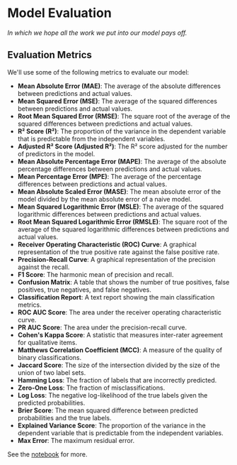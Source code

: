 # Model Evaluation

*In which we hope all the work we put into our model pays off.*

## Evaluation Metrics

We'll use some of the following metrics to evaluate our model:

- **Mean Absolute Error (MAE)**: The average of the absolute differences between predictions and actual values.
- **Mean Squared Error (MSE)**: The average of the squared differences between predictions and actual values.
- **Root Mean Squared Error (RMSE)**: The square root of the average of the squared differences between predictions and actual values.
- **R² Score (R²)**: The proportion of the variance in the dependent variable that is predictable from the independent variables.
- **Adjusted R² Score (Adjusted R²)**: The R² score adjusted for the number of predictors in the model.
- **Mean Absolute Percentage Error (MAPE)**: The average of the absolute percentage differences between predictions and actual values.
- **Mean Percentage Error (MPE)**: The average of the percentage differences between predictions and actual values.
- **Mean Absolute Scaled Error (MASE)**: The mean absolute error of the model divided by the mean absolute error of a naive model.
- **Mean Squared Logarithmic Error (MSLE)**: The average of the squared logarithmic differences between predictions and actual values.
- **Root Mean Squared Logarithmic Error (RMSLE)**: The square root of the average of the squared logarithmic differences between predictions and actual values.
- **Receiver Operating Characteristic (ROC) Curve**: A graphical representation of the true positive rate against the false positive rate.
- **Precision-Recall Curve**: A graphical representation of the precision against the recall.
- **F1 Score**: The harmonic mean of precision and recall.
- **Confusion Matrix**: A table that shows the number of true positives, false positives, true negatives, and false negatives.
- **Classification Report**: A text report showing the main classification metrics.
- **ROC AUC Score**: The area under the receiver operating characteristic curve.
- **PR AUC Score**: The area under the precision-recall curve.
- **Cohen's Kappa Score**: A statistic that measures inter-rater agreement for qualitative items.
- **Matthews Correlation Coefficient (MCC)**: A measure of the quality of binary classifications.
- **Jaccard Score**: The size of the intersection divided by the size of the union of two label sets.
- **Hamming Loss**: The fraction of labels that are incorrectly predicted.
- **Zero-One Loss**: The fraction of misclassifications.
- **Log Loss**: The negative log-likelihood of the true labels given the predicted probabilities.
- **Brier Score**: The mean squared difference between predicted probabilities and the true labels.
- **Explained Variance Score**: The proportion of the variance in the dependent variable that is predictable from the independent variables.
- **Max Error**: The maximum residual error.

See the [notebook](evaluation.ipynb) for more.

